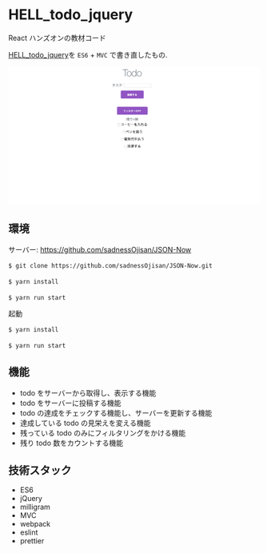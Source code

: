 # HELL_todo_jquery

React ハンズオンの教材コード

[HELL_todo_jquery](https://github.com/sadnessOjisan/HELL_todo_jquery)を `ES6` + `MVC` で書き直したもの.

![preview](./preview.png)

## 環境

サーバー: https://github.com/sadnessOjisan/JSON-Now

```
$ git clone https://github.com/sadnessOjisan/JSON-Now.git

$ yarn install

$ yarn run start
```

起動

```
$ yarn install

$ yarn run start
```

## 機能

- todo をサーバーから取得し、表示する機能
- todo をサーバーに投稿する機能
- todo の達成をチェックする機能し、サーバーを更新する機能
- 達成している todo の見栄えを変える機能
- 残っている todo のみにフィルタリングをかける機能
- 残り todo 数をカウントする機能

## 技術スタック

- ES6
- jQuery
- milligram
- MVC
- webpack
- eslint
- prettier

